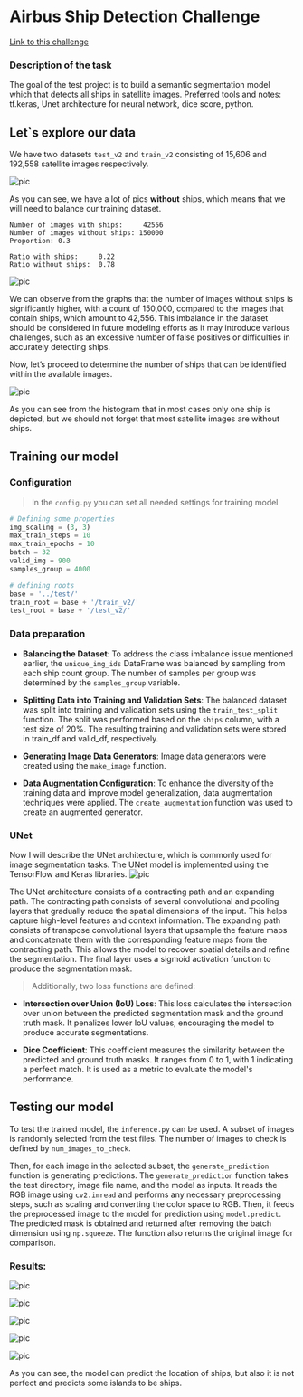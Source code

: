 # Airbus Ship Detection Challenge

[Link to this challenge](https://www.kaggle.com/competitions/airbus-ship-detection/overview/description)

### Description of the task

The goal of the test project is to build a semantic segmentation model which that detects all ships in satellite images.
Preferred tools and notes: tf.keras, Unet architecture for neural network, dice score, python.

## Let`s explore our data

We have two datasets `test_v2` and `train_v2` consisting of 15,606 and 192,558 satellite images respectively.

![pic](/images/output.png)

As you can see, we have a lot of pics **without** ships, which means that we will need to balance our training dataset.

```
Number of images with ships:     42556 
Number of images without ships: 150000
Proportion: 0.3

Ratio with ships:     0.22
Ratio without ships:  0.78
```

![pic](/images/proportion.png)

We can observe from the graphs that the number of images without ships is significantly higher, with a count of 150,000,
compared to the images that contain ships, which amount to 42,556. This imbalance in the dataset should be considered in
future modeling efforts as it may introduce various challenges, such as an excessive number of false positives or
difficulties in accurately detecting ships.

Now, let’s proceed to determine the number of ships that can be identified within the available images.

![pic](/images/amount.png)

As you can see from the histogram that in most cases only one ship is depicted, but we should not forget that most
satellite images are without ships.

## Training our model

### Configuration

> In the `config.py` you can set all needed settings for training model

```python
# Defining some properties
img_scaling = (3, 3)
max_train_steps = 10
max_train_epochs = 10
batch = 32
valid_img = 900
samples_group = 4000

# defining roots
base = '../test/'
train_root = base + '/train_v2/'
test_root = base + '/test_v2/'
```

### Data preparation

- **Balancing the Dataset**: To address the class imbalance issue mentioned earlier, the `unique_img_ids` DataFrame was
  balanced by sampling from each ship count group. The number of samples per group was determined by the `samples_group`
  variable.

- **Splitting Data into Training and Validation Sets**: The balanced dataset was split into training and validation sets
  using the `train_test_split` function. The split was performed based on the `ships` column, with a test size of 20%.
  The
  resulting training and validation sets were stored in train_df and valid_df, respectively.

- **Generating Image Data Generators**: Image data generators were created using the `make_image` function.

- **Data Augmentation Configuration**: To enhance the diversity of the training data and improve model generalization,
  data augmentation techniques were applied. The `create_augmentation` function was used to create an augmented
  generator.

### UNet

Now I will describe the UNet architecture, which is commonly used for image segmentation tasks. The UNet model is
implemented using the TensorFlow and Keras libraries.
![pic](/images/unet.png)

The UNet architecture consists of a contracting path and an expanding path. The contracting path consists of several
convolutional and pooling layers that gradually reduce the spatial dimensions of the input. This helps capture
high-level features and context information. The expanding path consists of transpose convolutional layers that
upsample the feature maps and concatenate them with the corresponding feature maps from the contracting path. This
allows the model to recover spatial details and refine the segmentation. The final layer uses a sigmoid activation
function to produce the segmentation mask.

> Additionally, two loss functions are defined:

- **Intersection over Union (IoU) Loss**: This loss calculates the intersection over union between the predicted
  segmentation
  mask and the ground truth mask. It penalizes lower IoU values, encouraging the model to produce accurate
  segmentations.

- **Dice Coefficient**: This coefficient measures the similarity between the predicted and ground truth masks. It ranges
  from
  0 to 1, with 1 indicating a perfect match. It is used as a metric to evaluate the model's performance.

## Testing our model

To test the trained model, the `inference.py` can be used. A subset of images is randomly selected from the test files.
The number of images to check is defined by `num_images_to_check`.

Then, for each image in the selected subset, the `generate_prediction` function is generating predictions.
The `generate_prediction`
function takes the test directory, image file name, and the model as inputs. It reads the RGB image using `cv2.imread`
and performs any necessary preprocessing steps, such as scaling and converting the color space to RGB. Then, it feeds
the preprocessed image to the model for prediction using `model.predict`. The predicted mask is obtained and returned
after removing the batch dimension using `np.squeeze`. The function also returns the original image for comparison.

### Results:

![pic](images/inference1.png)

![pic](images/inference2.png)

![pic](images/inference3.png)

![pic](images/inference4.png)

![pic](images/inference5.png)

As you can see, the model can predict the location of ships, but also it is not perfect and predicts some islands to be
ships. 